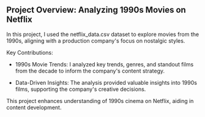 ## Project Overview: Analyzing 1990s Movies on Netflix

In this project, I used the netflix_data.csv dataset to explore movies from the 1990s, aligning with a production company's focus on nostalgic styles.

Key Contributions:

* 1990s Movie Trends: I analyzed key trends, genres, and standout films from the decade to inform the company's content strategy.

* Data-Driven Insights: The analysis provided valuable insights into 1990s films, supporting the company's creative decisions.

This project enhances understanding of 1990s cinema on Netflix, aiding in content development.
